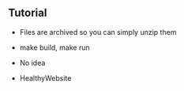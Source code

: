 ## Tutorial

- Files are archived so you can simply unzip them

- make build, make run

- No idea

- HealthyWebsite
